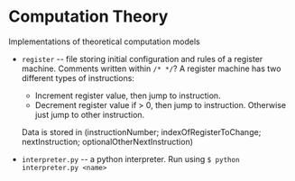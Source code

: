 # Computation Theory

Implementations of theoretical computation models

* `register` -- file storing initial configuration and rules of a register machine. Comments written within `/* */`? A register machine has two different types of instructions:
  * Increment register value, then jump to instruction.
  * Decrement register value if > 0, then jump to instruction. Otherwise just jump to other instruction.
  
  Data is stored in (instructionNumber; indexOfRegisterToChange; nextInstruction; optionalOtherNextInstruction)

* `interpreter.py` -- a python interpreter. Run using `$ python interpreter.py <name>`
